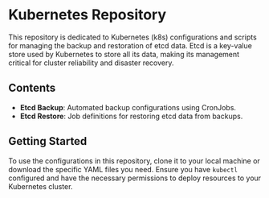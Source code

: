 # Kubernetes Repository

This repository is dedicated to Kubernetes (k8s) configurations and scripts for managing the backup and restoration of etcd data. Etcd is a key-value store used by Kubernetes to store all its data, making its management critical for cluster reliability and disaster recovery.

## Contents

- **Etcd Backup**: Automated backup configurations using CronJobs.
- **Etcd Restore**: Job definitions for restoring etcd data from backups.

## Getting Started

To use the configurations in this repository, clone it to your local machine or download the specific YAML files you need. Ensure you have `kubectl` configured and have the necessary permissions to deploy resources to your Kubernetes cluster.

